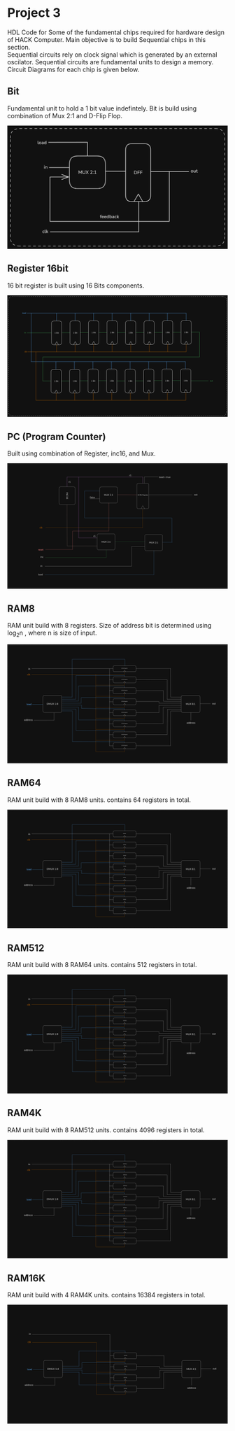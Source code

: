 # Project 3
HDL Code for Some of the fundamental chips required for hardware design of HACK Computer. Main objective is to build Sequential chips in this section.<br>
Sequential circuits rely on clock signal which is generated by an external oscilator. Sequential circuits are fundamental units to design a memory.<br>
Circuit Diagrams for each chip is given below.


## Bit
Fundamental unit to hold a 1 bit value indefintely. Bit is build using combination of Mux 2:1 and D-Flip Flop.

![Bit ciruit diagram](Circuit%20Diagrams/bit.png)

## Register 16bit
16 bit register is built using 16 Bits components.

![Register ciruit diagram](Circuit%20Diagrams/register.png)

## PC (Program Counter)
Built using combination of Register, inc16, and Mux.

![Program counter circuit diagram](Circuit%20Diagrams/pc.png)

## RAM8
RAM unit build with 8 registers. Size of address bit is determined using log<sub>2</sub>n , where n is size of input.

![Ram8 ciruit diagram](Circuit%20Diagrams/ram8.png)

## RAM64
RAM unit build with 8 RAM8 units. contains 64 registers in total.

![Ram64 ciruit diagram](Circuit%20Diagrams/ram64.png)

## RAM512
RAM unit build with 8 RAM64 units. contains 512 registers in total.

![Ram512 ciruit diagram](Circuit%20Diagrams/ram512.png)

## RAM4K
RAM unit build with 8 RAM512 units. contains 4096 registers in total.

![Ram4k ciruit diagram](Circuit%20Diagrams/ram4k.png)

## RAM16K
RAM unit build with 4 RAM4K units. contains 16384 registers in total.

![Ram16k ciruit diagram](Circuit%20Diagrams/ram16k.png)










